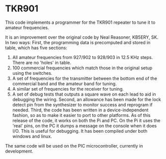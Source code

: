 # TKR901
This code implements a programmer for the TKR901 repeater to tune it to amateur frequencies.

It is an improvement over the original code by Neal Reasoner, KB5ERY, SK. In two ways:
First, the programming data is precomputed and stored in table, which has five sections:
  1) All amateur frequencies from 927/902 to 928/903 in 12.5 KHz steps. There are no 'holes' in table.
  2) 100 commercial frequencies which match those in the original setup using the switches.
  3) A set of frequencies for the transmitter between the bottom end of the commercial band and the amateur band for tuning.
  4) A similar set of frequencies for the receiver for tuning.
  5) A set of debug tests that outputs a square wave on each lead to aid in debugging the wiring.
Second, an allowance has been made for the lock detect pin from the synthesizer to monitor success and reprogram if needed.
Third, the code has been written in a device-independent fashion, so as to make it easier to port to other platforms. As of this
release of the code, it works on both the Pi and PC. On the Pi it uses the 'real' pins, on the PC it dumps a message on the console
when it does I/O. This is useful for debugging. It has been compiled under both windows and linux.

The same code will be used on the PIC microcontroller, currently in development.

